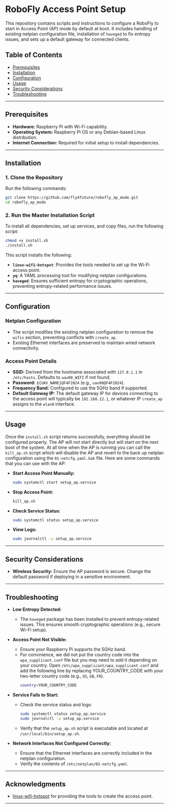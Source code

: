 # RoboFly Access Point Setup

This repository contains scripts and instructions to configure a RoboFly to start in Access Point (AP) mode by default at boot. It includes handling of existing netplan configuration file, installation of `haveged` to fix entropy issues, and sets up a default gateway for connected clients.

## Table of Contents

- [Prerequisites](#prerequisites)
- [Installation](#installation)
- [Configuration](#configuration)
- [Usage](#usage)
- [Security Considerations](#security-considerations)
- [Troubleshooting](#troubleshooting)

---

## Prerequisites

- **Hardware:** Raspberry Pi with Wi-Fi capability.
- **Operating System:** Raspberry Pi OS or any Debian-based Linux distribution.
- **Internet Connection:** Required for initial setup to install dependencies.

---

## Installation

### 1. Clone the Repository

Run the following commands:

```bash
git clone https://github.com/fly4future/robofly_ap_mode.git
cd robofly_ap_mode
```

### 2. Run the Master Installation Script

To install all dependencies, set up services, and copy files, run the following script:

```bash
chmod +x install.sh
./install.sh
```

This script installs the following:
- **`linux-wifi-hotspot`**: Provides the tools needed to set up the Wi-Fi access point.
- **`yq`**: A YAML processing tool for modifying netplan configurations.
- **`haveged`**: Ensures sufficient entropy for cryptographic operations, preventing entropy-related performance issues.

---

## Configuration

### Netplan Configuration

- The script modifies the existing netplan configuration to remove the `wifis` section, preventing conflicts with `create_ap`.
- Existing Ethernet interfaces are preserved to maintain wired network connectivity.

### Access Point Details

- **SSID:** Derived from the hostname associated with `127.0.1.1` in `/etc/hosts`. Defaults to `uav00_WIFI` if not found.
- **Password:** `${UAV_NAME}@F4F2024` (e.g., `uav00@F4F2024`).
- **Frequency Band:** Configured to use the 5GHz band if supported.
- **Default Gateway IP:** The default gateway IP for devices connecting to the access point will typically be `192.168.12.1`, or whatever IP `create_ap` assigns to the `wlan0` interface.

---

## Usage

Once the `install.sh` script returns successfully, everything should be configured properly. The AP will not start directly but will start on the next boot of the system. At all time when the AP is running you can call the `kill_ap.sh` script which will disable the AP and revert to the back up netplan configuration using the `01-netcfg.yaml.bak` file. Here are some commands that you can use with the AP: 

- **Start Access Point Manually:**

  ```bash
  sudo systemctl start setup_ap.service
  ```

- **Stop Access Point:**

  ```bash
  kill_ap.sh
  ```

- **Check Service Status:**

  ```bash
  sudo systemctl status setup_ap.service
  ```

- **View Logs:**

  ```bash
  sudo journalctl -u setup_ap.service
  ```

---

## Security Considerations

- **Wireless Security:** Ensure the AP password is secure. Change the default password if deploying in a sensitive environment.

---

## Troubleshooting

- **Low Entropy Detected:**

  - The `haveged` package has been installed to prevent entropy-related issues. This ensures smooth cryptographic operations (e.g., secure Wi-Fi setup).

- **Access Point Not Visible:**

  - Ensure your Raspberry Pi supports the 5GHz band.
  - For convinience, we did not put the country code into the `wpa_supplicant.conf` file but you may need to add it depending on your country. Open `/etc/wpa_supplicant/wpa_supplicant.conf` and add the following line by replacing YOUR_COUNTRY_CODE with your two-letter country code (e.g., `US`, `GB`, `FR`).
    ```bash
    country=YOUR_COUNTRY_CODE
    ```
- **Service Fails to Start:**

  - Check the service status and logs:

    ```bash
    sudo systemctl status setup_ap.service
    sudo journalctl -u setup_ap.service
    ```

  - Verify that the `setup_ap.sh` script is executable and located at `/usr/local/bin/setup_ap.sh`.

- **Network Interfaces Not Configured Correctly:**

  - Ensure that the Ethernet interfaces are correctly included in the netplan configuration.
  - Verify the contents of `/etc/netplan/01-netcfg.yaml`.

---

## Acknowledgments

- [linux-wifi-hotspot](https://github.com/lakinduakash/linux-wifi-hotspot) for providing the tools to create the access point.

---


